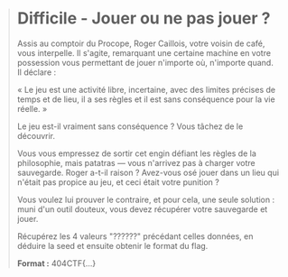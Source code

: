 > # Difficile - Jouer ou ne pas jouer ?
>
> Assis au comptoir du Procope, Roger Caillois, votre voisin de café, vous interpelle. Il s'agite, remarquant une certaine machine en votre possession vous permettant de jouer n'importe où, n'importe quand. Il déclare :
>
> « Le jeu est une activité libre, incertaine, avec des limites précises de temps et de lieu, il a ses règles et il est sans conséquence pour la vie réelle. »
>
> Le jeu est-il vraiment sans conséquence ? Vous tâchez de le découvrir.
>
> Vous vous empressez de sortir cet engin défiant les règles de la philosophie, mais patatras — vous n'arrivez pas à charger votre sauvegarde. Roger a-t-il raison ? Avez-vous osé jouer dans un lieu qui n'était pas propice au jeu, et ceci était votre punition ?
>
> Vous voulez lui prouver le contraire, et pour cela, une seule solution : muni d'un outil douteux, vous devez récupérer votre sauvegarde et jouer.
>
> Récupérez les 4 valeurs "??????" précédant celles données, en déduire la seed et ensuite obtenir le format du flag.
>
> **Format :** 404CTF{...}

